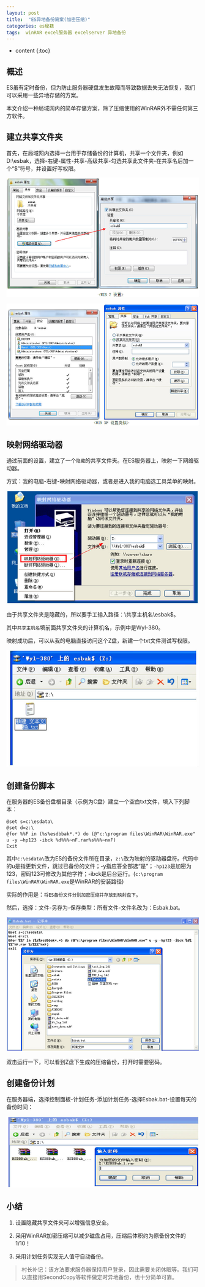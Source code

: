 ```yaml
---
layout: post
title:  "ES异地备份简案(加密压缩)"
categories: es秘籍
tags:  winRAR excel服务器 excelserver 异地备份
---
```


* content
{:toc}

## 概述
ES虽有定时备份，但为防止服务器硬盘发生故障而导致数据丢失无法恢复，我们可以采用一些异地存储的方案。

本文介绍一种局域网内的简单存储方案，除了压缩使用的WinRAR外不需任何第三方软件。

## 建立共享文件夹

首先，在局域网内选择一台用于存储备份的计算机，共享一个文件夹，例如D:\esbak，选择-右键-属性-共享-高级共享-勾选共享此文件夹-在共享名后加一个“$”符号，并设置好写权限。

![](/img/ess2-1.jpg)

![](/img/ess2-2.jpg)

## 映射网络驱动器

通过前面的设置，建立了一个`隐藏`的共享文件夹。在ES服务器上，映射一下网络驱动器。

方式：我的电脑-右键-映射网络驱动器，或者是进入我的电脑选工具菜单的映射。

![](/img/ess2-3.jpg)

由于共享文件夹是隐藏的，所以要手工输入路径：\\共享主机名\esbak$。

其中`共享主机名`填前面共享文件夹的计算机名，示例中是Wyl-380。

映射成功后，可以从我的电脑直接访问这个Z盘，新建一个txt文件测试写权限。

![](/img/ess2-4.jpg)

## 创建备份脚本

在服务器的ES备份盘根目录（示例为C盘）建立一个空白txt文件，填入下列脚本：

```shell
@set s=c:\esdata\
@set d=z:\
@for %%F in (%s%esdbbak*.*) do (@"c:\program files\WinRAR\WinRAR.exe" u -y –hp123 -ibck %d%%%~nF.rar%s%%%~nxF)
Exit
```

其中`c:\esdata\`改为ES的备份文件所在目录，`z:\`改为映射的驱动器盘符。代码中的u是指更新文件，跳过已备份的文件；-y指应答全部选“是”；`-hp123`是加密为123，密码123可修改为其他字符；-ibck是后台运行。(`c:\program files\WinRAR\WinRAR.exe`是WinRAR的安装路径)

实际的作用是：`将ES备份文件分别加密压缩并存放到映射盘下`。

然后，选择：文件-另存为-保存类型：所有文件-文件名改为：Esbak.bat。

![](/img/ess2-5.jpg)

双击运行一下，可以看到Z盘下生成的压缩备份，打开时需要密码。 

## 创建备份计划

在服务器端，选择控制面板-计划任务-添加计划任务-选择Esbak.bat-设置每天的备份时间：

![](/img/ess2-6.jpg) 

## 小结

1. 设置隐藏共享文件夹可以增强信息安全。

2. 采用WinRAR加密压缩可以减少磁盘占用，压缩后体积约为原备份文件的1/10！

3. 采用计划任务实现无人值守自动备份。

> 村长补记：该方法要求服务器保持用户登录，因此需要关闭休眠等。我们可以直接用SecondCopy等软件做定时异地备份，也十分简单可靠。